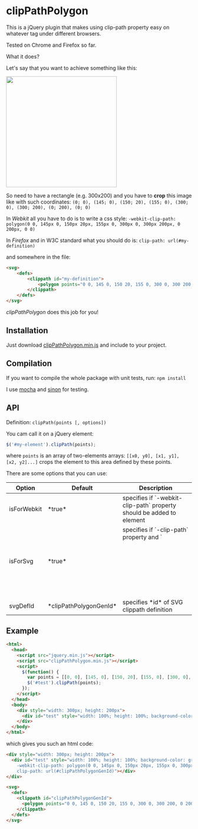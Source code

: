 clipPathPolygon
===============

This is a jQuery plugin that makes using clip-path property easy on whatever tag under different browsers.

Tested on Chrome and Firefox so far.

What it does?

Let's say that you want to achieve something like this:

<img src="http://www.andrusieczko.pl/files_to_share/clipPath.png" width="300">

So need to have a rectangle (e.g. 300x200) and you have to **crop** this image like with such coordinates: 
`(0; 0), (145; 0), (150; 20), (155; 0), (300; 0), (300; 200), (0; 200), (0; 0)`

In *Webkit* all you have to do is to write a css style:
`-webkit-clip-path: polygon(0 0, 145px 0, 150px 20px, 155px 0, 300px 0, 300px 200px, 0 200px, 0 0)`

In *Firefox* and in W3C standard what you should do is:
`clip-path: url(#my-definition)`

and somewhere in the file:

```html
<svg>
    <defs>
        <clippath id="my-definition">
            <polygon points="0 0, 145 0, 150 20, 155 0, 300 0, 300 200, 0 200, 0 0"></polygon>
        </clippath>
    </defs>
</svg>
```

*clipPathPolygon* does this job for you!

Installation
------------

Just download [clipPathPolygon.min.js](https://raw.github.com/andrusieczko/clipPathPolygon/master/build/clipPathPolygon.min.js) and include to your project.

Compilation
-----------
If you want to compile the whole package with unit tests, run:
`npm install`

I use [mocha](http://visionmedia.github.io/mocha/) and [sinon](http://sinonjs.org) for testing.

API
-------

Definition:
`clipPath(points [, options])`

You cam call it on a jQuery element:
```javascript
$('#my-element').clipPath(points);
```

where `points` is an array of two-elements arrays: `[[x0, y0], [x1, y1], [x2, y2]...]` crops the element to this area defined by these points.

There are some options that you can use:
<table>
  <thead>
    <th>Option</th>
    <th>Default</th>
    <th>Description</th>
  </thead>
  <tbody>
    <tr>
      <td>isForWebkit</td>
      <td>*true*</td>
      <td>specifies if `-webkit-clip-path` property should be added to element</td>
    </tr>
    <tr>
      <td>isForSvg</td>
      <td>*true*</td>
      <td>specifies if `-clip-path` property and `<svg>` element should be added</td>
    </tr>
    <tr>
      <td>svgDefId</td>
      <td>*clipPathPolygonGenId*</td>
      <td>specifies *id* of SVG clippath definition</td>
    </tr>
  </tbody>
</table>

Example
-------

```html
<html>
  <head>
    <script src="jquery.min.js"></script>
    <script src="clipPathPolygon.min.js"></script>
    <script>
      $(function() {
        var points = [[0, 0], [145, 0], [150, 20], [155, 0], [300, 0], [300, 200], [0, 200], [0, 0]];
        $('#test').clipPath(points);
      });
    </script>
  </head>
  <body>
    <div style="width: 300px; height: 200px">
      <div id="test" style="width: 100%; height: 100%; background-color: green"></div>
    </div>
  </body>
</html>
```

which gives you such an html code:

```html
<div style="width: 300px; height: 200px">
  <div id="test" style="width: 100%; height: 100%; background-color: green;
    -webkit-clip-path: polygon(0 0, 145px 0, 150px 20px, 155px 0, 300px 0, 300px 200px, 0 200px, 0 0);
    clip-path: url(#clipPathPolygonGenId)"></div>
</div>

<svg>
  <defs>
    <clippath id="clipPathPolygonGenId">
      <polygon points="0 0, 145 0, 150 20, 155 0, 300 0, 300 200, 0 200, 0 0"></polygon>
    </clippath>
  </defs>
</svg>
```